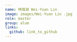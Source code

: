 ```yaml
---
name: 林瑋淵 Wei-Yuan Lin  
image: images/Wei-Yuan Lin .jpg 
role: master
group: alum
links:
  github: link_to_github 
---
```

